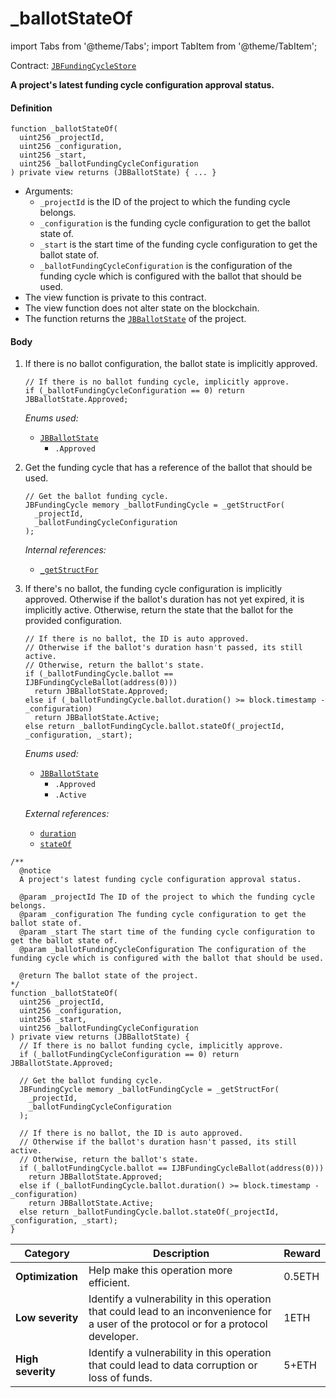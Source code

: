 # _ballotStateOf

import Tabs from '@theme/Tabs';
import TabItem from '@theme/TabItem';

Contract: [`JBFundingCycleStore`](/dev/api/contracts/jbfundingcyclestore/README.md)​

<Tabs>
<TabItem value="Step by step" label="Step by step">

**A project's latest funding cycle configuration approval status.**

#### Definition

```
function _ballotStateOf(
  uint256 _projectId,
  uint256 _configuration,
  uint256 _start,
  uint256 _ballotFundingCycleConfiguration
) private view returns (JBBallotState) { ... }
```

* Arguments:
  * `_projectId` is the ID of the project to which the funding cycle belongs.
  * `_configuration` is the funding cycle configuration to get the ballot state of.
  * `_start` is the start time of the funding cycle configuration to get the ballot state of.
  * `_ballotFundingCycleConfiguration` is the configuration of the funding cycle which is configured with the ballot that should be used.
* The view function is private to this contract.
* The view function does not alter state on the blockchain.
* The function returns the [`JBBallotState`](/dev/api/enums/jbballotstate.md) of the project.

#### Body

1.  If there is no ballot configuration, the ballot state is implicitly approved.

    ```
    // If there is no ballot funding cycle, implicitly approve.
    if (_ballotFundingCycleConfiguration == 0) return JBBallotState.Approved;
    ```

    _Enums used:_

    * [`JBBallotState`](/dev/api/enums/jbballotstate.md)
      * `.Approved`
2.  Get the funding cycle that has a reference of the ballot that should be used.

    ```
    // Get the ballot funding cycle.
    JBFundingCycle memory _ballotFundingCycle = _getStructFor(
      _projectId,
      _ballotFundingCycleConfiguration
    );
    ```

    _Internal references:_

    * [`_getStructFor`](/dev/api/contracts/jbfundingcyclestore/read/-_getstructfor.md)
3.  If there's no ballot, the funding cycle configuration is implicitly approved. Otherwise if the ballot's duration has not yet expired, it is implicitly active. Otherwise, return the state that the ballot for the provided configuration.

    ```
    // If there is no ballot, the ID is auto approved.
    // Otherwise if the ballot's duration hasn't passed, its still active.
    // Otherwise, return the ballot's state.
    if (_ballotFundingCycle.ballot == IJBFundingCycleBallot(address(0)))
      return JBBallotState.Approved;
    else if (_ballotFundingCycle.ballot.duration() >= block.timestamp - _configuration)
      return JBBallotState.Active;
    else return _ballotFundingCycle.ballot.stateOf(_projectId, _configuration, _start);
    ```

    _Enums used:_

    * [`JBBallotState`](/dev/api/enums/jbballotstate.md)
      * `.Approved`
      * `.Active`

    _External references:_

    * [`duration`](/dev/api/interfaces/ijbfundingcycleballot.md)
    * [`stateOf`](/dev/api/interfaces/ijbfundingcycleballot.md)

</TabItem>

<TabItem value="Code" label="Code">

```
/**
  @notice 
  A project's latest funding cycle configuration approval status.

  @param _projectId The ID of the project to which the funding cycle belongs.
  @param _configuration The funding cycle configuration to get the ballot state of.
  @param _start The start time of the funding cycle configuration to get the ballot state of.
  @param _ballotFundingCycleConfiguration The configuration of the funding cycle which is configured with the ballot that should be used.

  @return The ballot state of the project.
*/
function _ballotStateOf(
  uint256 _projectId,
  uint256 _configuration,
  uint256 _start,
  uint256 _ballotFundingCycleConfiguration
) private view returns (JBBallotState) {
  // If there is no ballot funding cycle, implicitly approve.
  if (_ballotFundingCycleConfiguration == 0) return JBBallotState.Approved;

  // Get the ballot funding cycle.
  JBFundingCycle memory _ballotFundingCycle = _getStructFor(
    _projectId,
    _ballotFundingCycleConfiguration
  );

  // If there is no ballot, the ID is auto approved.
  // Otherwise if the ballot's duration hasn't passed, its still active.
  // Otherwise, return the ballot's state.
  if (_ballotFundingCycle.ballot == IJBFundingCycleBallot(address(0)))
    return JBBallotState.Approved;
  else if (_ballotFundingCycle.ballot.duration() >= block.timestamp - _configuration)
    return JBBallotState.Active;
  else return _ballotFundingCycle.ballot.stateOf(_projectId, _configuration, _start);
}
```

</TabItem>

<TabItem value="Bug bounty" label="Bug bounty">

| Category          | Description                                                                                                                            | Reward |
| ----------------- | -------------------------------------------------------------------------------------------------------------------------------------- | ------ |
| **Optimization**  | Help make this operation more efficient.                                                                                               | 0.5ETH |
| **Low severity**  | Identify a vulnerability in this operation that could lead to an inconvenience for a user of the protocol or for a protocol developer. | 1ETH   |
| **High severity** | Identify a vulnerability in this operation that could lead to data corruption or loss of funds.                                        | 5+ETH  |

</TabItem>
</Tabs>
